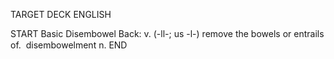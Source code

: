 TARGET DECK
ENGLISH

START
Basic
Disembowel
Back: v. (-ll-; us -l-) remove the bowels or entrails of.  disembowelment n.
END
